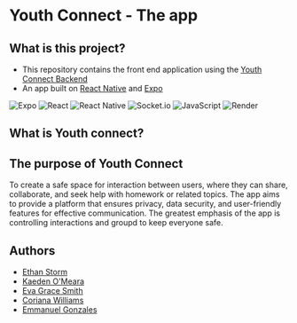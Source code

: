# Youth Connect - The app

## What is this project?

- This repository contains the front end application using the [Youth Connect Backend](https://github.com/YouthConnect/youth-connect-backend)
- An app built on [React Native](https://reactnative.dev/) and [Expo](https://docs.expo.dev)

![Expo](https://img.shields.io/badge/expo-1C1E24?style=for-the-badge&logo=expo&logoColor=#D04A37) ![React](https://img.shields.io/badge/react-%2320232a.svg?style=for-the-badge&logo=react&logoColor=%2361DAFB) ![React Native](https://img.shields.io/badge/react_native-%2320232a.svg?style=for-the-badge&logo=react&logoColor=%2361DAFB) ![Socket.io](https://img.shields.io/badge/Socket.io-black?style=for-the-badge&logo=socket.io&badgeColor=010101) ![JavaScript](https://img.shields.io/badge/javascript-%23323330.svg?style=for-the-badge&logo=javascript&logoColor=%010101) ![Render](https://img.shields.io/badge/render-0A0A0A?style=for-the-badge&logo=render&logoColor=white)

## What is Youth connect?

## The purpose of Youth Connect
To create a safe space for interaction between users, where they can share, collaborate, and seek help with homework or related topics. The app aims to provide a platform that ensures privacy, data security, and user-friendly features for effective communication. The greatest emphasis of the app is controlling interactions and groupd to keep everyone safe.

## Authors
- [Ethan Storm](https://github.com/ShadowDraco)
- [Kaeden O'Meara](https://github.com/KaedenOC)
- [Eva Grace Smith](https://github.com/EvaGraceSmith)
- [Coriana Williams](https://github.com/Coriana1)
- [Emmanuel Gonzales](https://github.com/Emmanuel-Gonzales)
